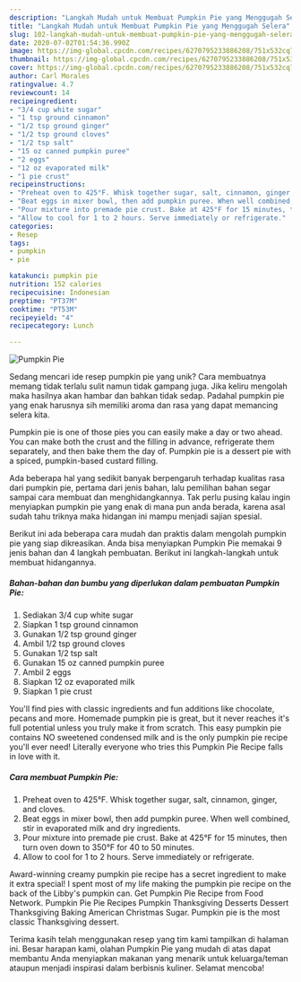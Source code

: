 ```yaml
---
description: "Langkah Mudah untuk Membuat Pumpkin Pie yang Menggugah Selera"
title: "Langkah Mudah untuk Membuat Pumpkin Pie yang Menggugah Selera"
slug: 102-langkah-mudah-untuk-membuat-pumpkin-pie-yang-menggugah-selera
date: 2020-07-02T01:54:36.990Z
image: https://img-global.cpcdn.com/recipes/6270795233886208/751x532cq70/pumpkin-pie-recipe-main-photo.jpg
thumbnail: https://img-global.cpcdn.com/recipes/6270795233886208/751x532cq70/pumpkin-pie-recipe-main-photo.jpg
cover: https://img-global.cpcdn.com/recipes/6270795233886208/751x532cq70/pumpkin-pie-recipe-main-photo.jpg
author: Carl Morales
ratingvalue: 4.7
reviewcount: 14
recipeingredient:
- "3/4 cup white sugar"
- "1 tsp ground cinnamon"
- "1/2 tsp ground ginger"
- "1/2 tsp ground cloves"
- "1/2 tsp salt"
- "15 oz canned pumpkin puree"
- "2 eggs"
- "12 oz evaporated milk"
- "1 pie crust"
recipeinstructions:
- "Preheat oven to 425°F. Whisk together sugar, salt, cinnamon, ginger, and cloves."
- "Beat eggs in mixer bowl, then add pumpkin puree. When well combined, stir in evaporated milk and dry ingredients."
- "Pour mixture into premade pie crust. Bake at 425°F for 15 minutes, then turn oven down to 350°F for 40 to 50 minutes."
- "Allow to cool for 1 to 2 hours. Serve immediately or refrigerate."
categories:
- Resep
tags:
- pumpkin
- pie

katakunci: pumpkin pie 
nutrition: 152 calories
recipecuisine: Indonesian
preptime: "PT37M"
cooktime: "PT53M"
recipeyield: "4"
recipecategory: Lunch

---
```



![Pumpkin Pie](https://img-global.cpcdn.com/recipes/6270795233886208/751x532cq70/pumpkin-pie-recipe-main-photo.jpg)

Sedang mencari ide resep pumpkin pie yang unik? Cara membuatnya memang tidak terlalu sulit namun tidak gampang juga. Jika keliru mengolah maka hasilnya akan hambar dan bahkan tidak sedap. Padahal pumpkin pie yang enak harusnya sih memiliki aroma dan rasa yang dapat memancing selera kita.

Pumpkin pie is one of those pies you can easily make a day or two ahead. You can make both the crust and the filling in advance, refrigerate them separately, and then bake them the day of. Pumpkin pie is a dessert pie with a spiced, pumpkin-based custard filling.

Ada beberapa hal yang sedikit banyak berpengaruh terhadap kualitas rasa dari pumpkin pie, pertama dari jenis bahan, lalu pemilihan bahan segar sampai cara membuat dan menghidangkannya. Tak perlu pusing kalau ingin menyiapkan pumpkin pie yang enak di mana pun anda berada, karena asal sudah tahu triknya maka hidangan ini mampu menjadi sajian spesial.


Berikut ini ada beberapa cara mudah dan praktis dalam mengolah pumpkin pie yang siap dikreasikan. Anda bisa menyiapkan Pumpkin Pie memakai 9 jenis bahan dan 4 langkah pembuatan. Berikut ini langkah-langkah untuk membuat hidangannya.

<!--inarticleads1-->

##### Bahan-bahan dan bumbu yang diperlukan dalam pembuatan Pumpkin Pie:

1. Sediakan 3/4 cup white sugar
1. Siapkan 1 tsp ground cinnamon
1. Gunakan 1/2 tsp ground ginger
1. Ambil 1/2 tsp ground cloves
1. Gunakan 1/2 tsp salt
1. Gunakan 15 oz canned pumpkin puree
1. Ambil 2 eggs
1. Siapkan 12 oz evaporated milk
1. Siapkan 1 pie crust


You&#39;ll find pies with classic ingredients and fun additions like chocolate, pecans and more. Homemade pumpkin pie is great, but it never reaches it&#39;s full potential unless you truly make it from scratch. This easy pumpkin pie contains NO sweetened condensed milk and is the only pumpkin pie recipe you&#39;ll ever need! Literally everyone who tries this Pumpkin Pie Recipe falls in love with it. 

<!--inarticleads2-->

##### Cara membuat Pumpkin Pie:

1. Preheat oven to 425°F. Whisk together sugar, salt, cinnamon, ginger, and cloves.
1. Beat eggs in mixer bowl, then add pumpkin puree. When well combined, stir in evaporated milk and dry ingredients.
1. Pour mixture into premade pie crust. Bake at 425°F for 15 minutes, then turn oven down to 350°F for 40 to 50 minutes.
1. Allow to cool for 1 to 2 hours. Serve immediately or refrigerate.


Award-winning creamy pumpkin pie recipe has a secret ingredient to make it extra special! I spent most of my life making the pumpkin pie recipe on the back of the Libby&#39;s pumpkin can. Get Pumpkin Pie Recipe from Food Network. Pumpkin Pie Pie Recipes Pumpkin Thanksgiving Desserts Dessert Thanksgiving Baking American Christmas Sugar. Pumpkin pie is the most classic Thanksgiving dessert. 

Terima kasih telah menggunakan resep yang tim kami tampilkan di halaman ini. Besar harapan kami, olahan Pumpkin Pie yang mudah di atas dapat membantu Anda menyiapkan makanan yang menarik untuk keluarga/teman ataupun menjadi inspirasi dalam berbisnis kuliner. Selamat mencoba!
